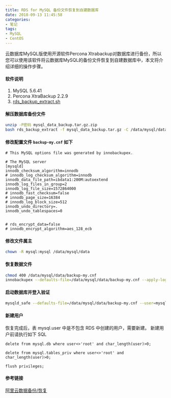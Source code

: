 ```yaml
---
title: RDS for MySQL 备份文件恢复到自建数据库
date: 2018-09-13 11:45:58
categories:
- 笔记
tags:
- MySQL
- CentOS
---
```


云数据库MySQL版使用开源软件Percona Xtrabackup对数据库进行备份，所以您可以使用该软件将云数据库MySQL的备份文件恢复到自建数据库中，本文将介绍详细的操作步骤。

<!-- more -->

<!-- toc -->


#### 软件说明
1. MySQL 5.6.41
2. Percona XtraBackup 2.2.9
3. [rds_backup_extract.sh](http://oss.aliyuncs.com/aliyunecs/rds_backup_extract.sh?spm=a2c4g.11186623.2.6.3f4d5cf8Ze2ycZ&file=rds_backup_extract.sh)

#### 解压数据库备份文件
```sh
unzip -P密码 mysql_data_backup.tar.gz.zip
bash rds_backup_extract -f mysql_data_backup.tar.gz -C /data/mysql/data
```

#### 修改配置文件 `backup-my.cnf` 如下
```
# This MySQL options file was generated by innobackupex.

# The MySQL server
[mysqld]
innodb_checksum_algorithm=innodb
# innodb_log_checksum_algorithm=innodb
innodb_data_file_path=ibdata1:200M:autoextend
innodb_log_files_in_group=2
innodb_log_file_size=1572864000
# innodb_fast_checksum=false
# innodb_page_size=16384
# innodb_log_block_size=512
innodb_undo_directory=.
innodb_undo_tablespaces=0


# rds_encrypt_data=false
# innodb_encrypt_algorithm=aes_128_ecb

```

#### 修改文件属主
```sh
chown -R mysql:mysql /data/mysql/data
```

#### 恢复数据文件
```sh
chmod 400 /data/mysql/data/backup-my.cnf
innobackupex --defaults-file=/data/mysql/data/backup-my.cnf --apply-log /data/mysql/data
```

#### 启动数据库并登入验证
```sh
mysqld_safe --defaults-file=/data/mysql/data/backup-my.cnf --user=mysql --datadir=/data/mysql/data --skip-grant-tables &
```

#### 新建用户
恢复完成后，表 mysql.user 中是不包含 RDS 中创建的用户，需要新建。
新建用户前请执行如下 SQL
```
delete from mysql.db where user<>'root' and char_length(user)>0;

delete from mysql.tables_priv where user<>'root' and char_length(user)>0;

flush privileges;
```

#### 参考链接
[阿里云数据备份/恢复](https://help.aliyun.com/knowledge_detail/41817.html)
